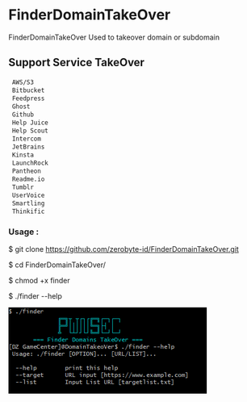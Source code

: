 # FinderDomainTakeOver

FinderDomainTakeOver Used to takeover domain or subdomain

## Support Service TakeOver

```
 AWS/S3
 Bitbucket
 Feedpress
 Ghost
 Github
 Help Juice
 Help Scout
 Intercom
 JetBrains
 Kinsta
 LaunchRock
 Pantheon
 Readme.io
 Tumblr
 UserVoice
 Smartling
 Thinkific
```

### Usage : 

$ git clone https://github.com/zerobyte-id/FinderDomainTakeOver.git

$ cd FinderDomainTakeOver/

$ chmod +x finder

$ ./finder --help

<img src="FinderExample.png">
